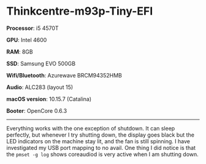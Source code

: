 # Thinkcentre-m93p-Tiny-EFI

**Processor**: i5 4570T

**GPU**: Intel 4600

**RAM**: 8GB

**SSD**: Samsung EVO 500GB

**Wifi/Bluetooth**: Azurewave BRCM94352HMB

**Audio**: ALC283 (layout 15)

**macOS version**: 10.15.7 (Catalina)

**Booter**: OpenCore 0.6.3

---

Everything works with the one exception of shutdown. It can sleep perfectly, but whenever I try shutting down, the display goes black but the LED indicators on the machine stay lit, and the fan is still spinning. I have investigated my USB port mapping to no avail. One thing I did notice is that the `pmset -g log` shows coreaudiod is very active when I am shutting down. 

